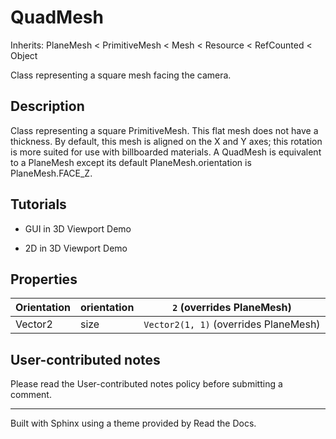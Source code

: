 # QuadMesh

Inherits: PlaneMesh < PrimitiveMesh < Mesh < Resource < RefCounted < Object

Class representing a square mesh facing the camera.

## Description

Class representing a square PrimitiveMesh. This flat mesh does not have a
thickness. By default, this mesh is aligned on the X and Y axes; this rotation
is more suited for use with billboarded materials. A QuadMesh is equivalent to
a PlaneMesh except its default PlaneMesh.orientation is PlaneMesh.FACE_Z.

## Tutorials

  * GUI in 3D Viewport Demo

  * 2D in 3D Viewport Demo

## Properties

Orientation | orientation | `2` (overrides PlaneMesh)  
---|---|---  
Vector2 | size | `Vector2(1, 1)` (overrides PlaneMesh)  
  
## User-contributed notes

Please read the User-contributed notes policy before submitting a comment.

* * *

Built with Sphinx using a theme provided by Read the Docs.

